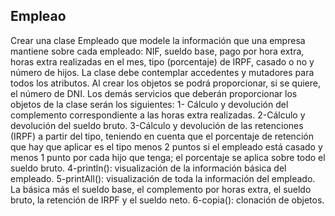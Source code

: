 ## Empleao

<p>
Crear una clase Empleado que modele la información que una empresa mantiene sobre
cada empleado: NIF, sueldo base, pago por hora extra, horas extra realizadas en el mes,
tipo (porcentaje) de IRPF, casado o no y número de hijos.
La clase debe contemplar accedentes y mutadores para todos los atributos. Al crear los
objetos se podrá proporcionar, si se quiere, el número de DNI. Los demás servicios que
deberán proporcionar los objetos de la clase serán los siguientes:
1- Cálculo y devolución del complemento correspondiente a las horas extra realizadas.
2-Cálculo y devolución del sueldo bruto.
3-Cálculo y devolución de las retenciones (IRPF) a partir del tipo, teniendo en cuenta
que el porcentaje de retención que hay que aplicar es el tipo menos 2 puntos si el
empleado está casado y menos 1 punto por cada hijo que tenga; el porcentaje se
aplica sobre todo el sueldo bruto.
4-println(): visualización de la información básica del empleado.
5-printAll(): visualización de toda la información del empleado. La básica más el
sueldo base, el complemento por horas extra, el sueldo bruto, la retención de IRPF y
el sueldo neto.
6-copia(): clonación de objetos. 
<p>
